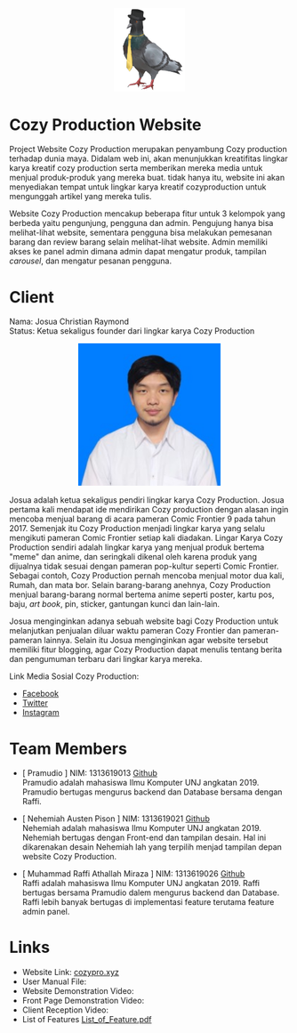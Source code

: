 <p align="center">
	<img src ="./PNGs/hatosan-2.png" width="128" />
</p>

# Cozy Production Website
Project Website Cozy Production merupakan penyambung Cozy production terhadap dunia maya. Didalam web ini, akan menunjukkan kreatifitas lingkar karya kreatif cozy production serta memberikan mereka media untuk menjual produk-produk yang mereka buat. tidak hanya itu, website ini akan menyediakan tempat untuk lingkar karya kreatif cozyproduction untuk mengunggah artikel yang mereka tulis. 

Website Cozy Production mencakup beberapa fitur untuk 3 kelompok yang berbeda yaitu pengunjung, pengguna dan admin. Pengujung hanya bisa melihat-lihat website, sementara pengguna bisa melakukan pemesanan barang dan review barang selain melihat-lihat website. Admin memiliki akses ke panel admin dimana admin dapat mengatur produk, tampilan _carousel_, dan mengatur pesanan pengguna.

# Client
Nama: Josua Christian Raymond<br>
Status: Ketua sekaligus founder dari lingkar karya Cozy Production

<p align="center">
	<img src ="./PNGs/Josua.jpg" width="256" />
</p>

Josua adalah ketua sekaligus pendiri lingkar karya Cozy Production. Josua pertama kali mendapat ide mendirikan Cozy production dengan alasan ingin mencoba menjual barang di acara pameran Comic Frontier 9 pada tahun 2017. Semenjak itu Cozy Production menjadi lingkar karya yang selalu mengikuti pameran Comic Frontier setiap kali diadakan. Lingar Karya Cozy Production sendiri adalah lingkar karya yang menjual produk bertema "meme" dan anime, dan seringkali dikenal oleh karena produk yang dijualnya tidak sesuai dengan pameran pop-kultur seperti Comic Frontier. Sebagai contoh, Cozy Production pernah mencoba menjual motor dua kali, Rumah, dan mata bor. Selain barang-barang anehnya, Cozy Production menjual barang-barang normal bertema anime seperti poster, kartu pos, baju, _art book_, pin, sticker, gantungan kunci dan lain-lain.

Josua menginginkan adanya sebuah website bagi Cozy Production untuk melanjutkan penjualan diluar waktu pameran Cozy Frontier dan pameran-pameran lainnya. Selain itu Josua menginginkan agar website tersebut memiliki fitur blogging, agar Cozy Production dapat menulis tentang berita dan pengumuman terbaru dari lingkar karya mereka.
<p>
Link Media Sosial Cozy Production:<br>
<ul>
	<li><a href="https://www.facebook.com/BerkaryaDenganSantai">Facebook</a></li>
	<li><a href="https://twitter.com/CPMantep">Twitter</a></li>
	<li><a href="https://www.instagram.com/berkaryadengansantai/">Instagram</a></li>
</ul>
</p>

# Team Members
- [ Pramudio ] NIM: 1313619013 <a href="https://github.com/Pramudio-Ilkom">Github</a> <br>
Pramudio adalah mahasiswa Ilmu Komputer UNJ angkatan 2019. Pramudio bertugas mengurus backend dan Database bersama dengan Raffi.

- [ Nehemiah Austen Pison ] NIM: 1313619021 <a href="https://github.com/EzraelVio">Github</a> <br>
Nehemiah adalah mahasiswa Ilmu Komputer UNJ angkatan 2019. Nehemiah bertugas dengan Front-end dan tampilan desain. Hal ini dikarenakan desain Nehemiah lah yang terpilih menjad tampilan depan website Cozy Production.

- [ Muhammad Raffi Athallah Miraza ] NIM: 1313619026 <a href="https://github.com/rafimir20">Github</a> <br>
Raffi adalah mahasiswa Ilmu Komputer UNJ angkatan 2019. Raffi bertugas bersama Pramudio dalem mengurus backend dan Database. Raffi lebih banyak bertugas di implementasi feature terutama feature admin panel.

# Links
<ul>
<li>Website Link:
	<a href="https://cozypro.xyz/">cozypro.xyz</a>

<li>User Manual File:

<li>Website Demonstration Video:

<li>Front Page Demonstration Video:

<li>Client Reception Video:

<li>List of Features
<a href="/doc/spec/List_of_Feature.pdf">List_of_Feature.pdf</a>
</ul>
